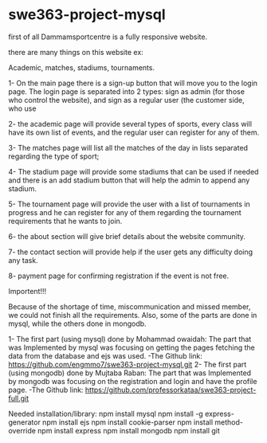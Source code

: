 # swe363-project-mysql
first of all Dammamsportcentre is a fully responsive website.

there are many things on this website ex:

Academic, matches, stadiums, tournaments.

1- On the main page there is a sign-up button that will move you to the login page. The login page is separated into 2 types: sign as admin (for those who control the website), and sign as a regular user (the customer side, who use

2- the academic page will provide several types of sports, every class will have its own list of events, and the regular user can register for any of them.

3- The matches page will list all the matches of the day in lists separated regarding the type of sport;

4- The stadium page will provide some stadiums that can be used if needed and there is an add stadium button that will help the admin to append any stadium.

5- The tournament page will provide the user with a list of tournaments in progress and he can register for any of them regarding the tournament requirements that he wants to join.

6- the about section will give brief details about the website community.

7- the contact section will provide help if the user gets any difficulty doing any task.

8- payment page for confirming registration if the event is not free.   


Importent!!!

Because of the shortage of time, miscommunication and missed member, we could not finish all the requirements. Also, some of the parts are done in mysql, while the others done in mongodb.

1- The first part (using mysql) done by Mohammad owaidah:
The part that was Implemented by mysql was focusing on getting the pages fetching the data from the database and ejs was used.
-The Github link: https://github.com/engmmo7/swe363-project-mysql.git
2- The first part (using mongodb) done by Mujtaba Raban:
The part that was Implemented by mongodb was focusing on the registration and login and have the profile page.
-The Github link: https://github.com/professorkataa/swe363-project-full.git


Needed installation/library:
npm install mysql
npm install -g express-generator
npm install ejs
npm install cookie-parser
npm install method-override
npm install express
npm install mongodb
npm install git

